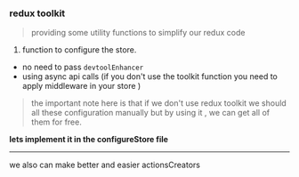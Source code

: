 ### redux toolkit
> providing some utility functions to simplify our redux code

1. function to configure the store.
- no need to pass `devtoolEnhancer` 
- using async api calls (if you don't use the toolkit  function you need to apply middleware in your store )
> the important note here is that if we don't use redux toolkit we should all these configuration manually but by using it , we can get all of them for free. 

**lets implement it in the configureStore file**


---

we also can make better and easier actionsCreators